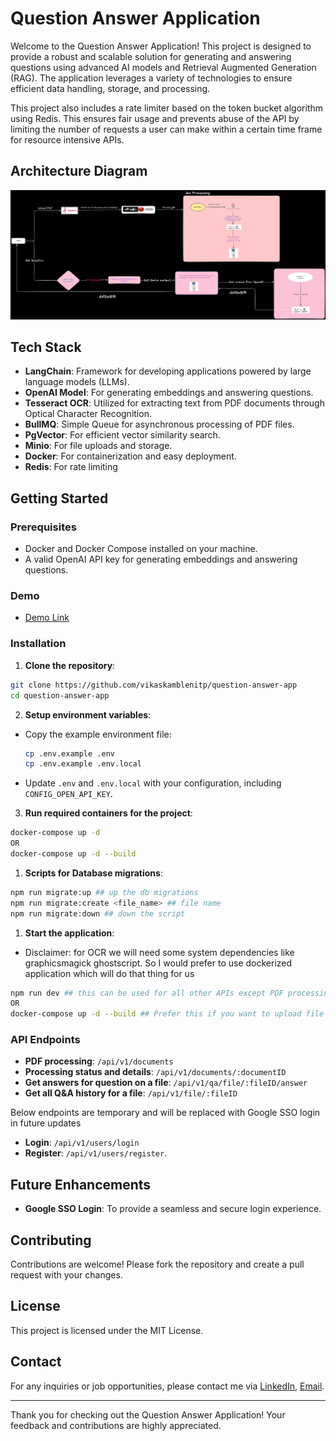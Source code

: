 # Question Answer Application

Welcome to the Question Answer Application! This project is designed to provide a robust and scalable solution for generating and answering questions using advanced AI models and Retrieval Augmented Generation (RAG). The application leverages a variety of technologies to ensure efficient data handling, storage, and processing.

This project also includes a rate limiter based on the token bucket algorithm using Redis. This ensures fair usage and prevents abuse of the API by limiting the number of requests a user can make within a certain time frame for resource intensive APIs.

## Architecture Diagram
![Architecture Diagram](./assets/Architecture.png)

## Tech Stack

- **LangChain**: Framework for developing applications powered by large language models (LLMs).
- **OpenAI Model**: For generating embeddings and answering questions.
- **Tesseract OCR**: Utilized for extracting text from PDF documents through Optical Character Recognition.
- **BullMQ**: Simple Queue for asynchronous processing of PDF files.
- **PgVector**: For efficient vector similarity search.
- **Minio**: For file uploads and storage.
- **Docker**: For containerization and easy deployment.
- **Redis**: For rate limiting

## Getting Started

### Prerequisites

- Docker and Docker Compose installed on your machine.
- A valid OpenAI API key for generating embeddings and answering questions.

### Demo
- [Demo Link](https://www.loom.com/share/10131cbae97642de9f493e09c2dbb5df?sid=0f7fe009-000a-4f87-ad0f-f699c7d8f4f5)

### Installation

1. **Clone the repository**:
  ```sh
  git clone https://github.com/vikaskamblenitp/question-answer-app
  cd question-answer-app
  ```

2. **Setup environment variables**:
  - Copy the example environment file:
    ```sh
    cp .env.example .env
    cp .env.example .env.local
    ```
  - Update `.env` and `.env.local` with your configuration, including `CONFIG_OPEN_API_KEY`.

3. **Run required containers for the project**:
  ```sh
  docker-compose up -d
  OR
  docker-compose up -d --build
  ```

1. **Scripts for Database migrations**:
  ```sh
  npm run migrate:up ## up the db migrations
  npm run migrate:create <file_name> ## file name
  npm run migrate:down ## down the script
  ```

1. **Start the application**:
  - Disclaimer: for OCR we will need some system dependencies like graphicsmagick ghostscript. So I would prefer to use dockerized application which will do that thing for us
  ```sh
  npm run dev ## this can be used for all other APIs except PDF processing
  OR
  docker-compose up -d --build ## Prefer this if you want to upload file
  ```

### API Endpoints

- **PDF processing**: `/api/v1/documents`
- **Processing status and details**: `/api/v1/documents/:documentID`
- **Get answers for question on a file**: `/api/v1/qa/file/:fileID/answer`
- **Get all Q&A history for a file**: `/api/v1/file/:fileID`
  
Below endpoints are temporary and will be replaced with Google SSO login in future updates
- **Login**: `/api/v1/users/login`
- **Register**: `/api/v1/users/register`.


## Future Enhancements

- **Google SSO Login**: To provide a seamless and secure login experience.

## Contributing

Contributions are welcome! Please fork the repository and create a pull request with your changes.

## License

This project is licensed under the MIT License.

## Contact

For any inquiries or job opportunities, please contact me via [LinkedIn](https://www.linkedin.com/in/vikas-kamble07), [Email](mailto:vikasmkamble007@gmail.com).

---

Thank you for checking out the Question Answer Application! Your feedback and contributions are highly appreciated.
